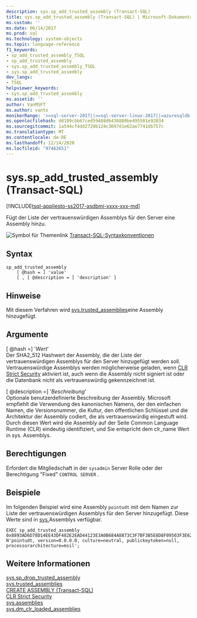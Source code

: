 ```yaml
---
description: sys.sp_add_trusted_assembly (Transact-SQL)
title: sys.sp_add_trusted_assembly (Transact-SQL) | Microsoft-Dokumentation
ms.custom: ''
ms.date: 06/14/2017
ms.prod: sql
ms.technology: system-objects
ms.topic: language-reference
f1_keywords:
- sp_add_trusted_assembly_TSQL
- sp_add_trusted_assembly
- sys.sp_add_trusted_assembly_TSQL
- sys.sp_add_trusted_assembly
dev_langs:
- TSQL
helpviewer_keywords:
- sys.sp_add_trusted_assembly
ms.assetid: ''
author: VanMSFT
ms.author: vanto
monikerRange: '>=sql-server-2017||>=sql-server-linux-2017||=azuresqldb-mi-current'
ms.openlocfilehash: dd109cbb67ced59488d6436880be495501e92034
ms.sourcegitcommit: 1a544cf4dd2720b124c3697d1e62ae7741db757c
ms.translationtype: MT
ms.contentlocale: de-DE
ms.lasthandoff: 12/14/2020
ms.locfileid: "97462651"
---
```

# <a name="syssp_add_trusted_assembly-transact-sql"></a>sys.sp_add_trusted_assembly (Transact-SQL)  
[!INCLUDE[tsql-appliesto-ss2017-asdbmi-xxxx-xxx-md](../../includes/tsql-appliesto-ss2017-asdbmi-xxxx-xxx-md.md)]

Fügt der Liste der vertrauenswürdigen Assemblys für den Server eine Assembly hinzu.

 ![Symbol für Themenlink](../../database-engine/configure-windows/media/topic-link.gif "Symbol für Themenlink") [Transact-SQL-Syntaxkonventionen](../../t-sql/language-elements/transact-sql-syntax-conventions-transact-sql.md)  


## <a name="syntax"></a>Syntax
```  
sp_add_trusted_assembly 
    [ @hash = ] 'value'
    [ , [ @description = ] 'description' ]
```  

## <a name="remarks"></a>Hinweise  

Mit diesem Verfahren wird  [sys.trusted_assemblies](../../relational-databases/system-catalog-views/sys-trusted-assemblies-transact-sql.md)eine Assembly hinzugefügt.

## <a name="arguments"></a>Argumente

[ @hash =] '*Wert*'  
Der SHA2_512 Hashwert der Assembly, die der Liste der vertrauenswürdigen Assemblys für den Server hinzugefügt werden soll. Vertrauenswürdige Assemblys werden möglicherweise geladen, wenn [CLR Strict Security](../../database-engine/configure-windows/clr-strict-security.md) aktiviert ist, auch wenn die Assembly nicht signiert ist oder die Datenbank nicht als vertrauenswürdig gekennzeichnet ist.

[ @description =] '*Beschreibung*'  
Optionale benutzerdefinierte Beschreibung der Assembly. Microsoft empfiehlt die Verwendung des kanonischen Namens, der den einfachen Namen, die Versionsnummer, die Kultur, den öffentlichen Schlüssel und die Architektur der Assembly codiert, die als vertrauenswürdig eingestuft wird. Durch diesen Wert wird die Assembly auf der Seite Common Language Runtime (CLR) eindeutig identifiziert, und Sie entspricht dem clr_name Wert in sys. Assemblys. 

## <a name="permissions"></a>Berechtigungen

Erfordert die Mitgliedschaft in der `sysadmin` Server Rolle oder der Berechtigung "Fixed" `CONTROL SERVER` .

## <a name="examples"></a>Beispiele  

Im folgenden Beispiel wird eine Assembly `pointudt` mit dem Namen zur Liste der vertrauenswürdigen Assemblys für den Server hinzugefügt. Diese Werte sind in  [sys.](../../relational-databases/system-catalog-views/sys-assemblies-transact-sql.md)Assemblys verfügbar.     

```  
EXEC sp_add_trusted_assembly 0x8893AD6D78D14EE43DF482E2EAD44123E3A0B684A8873C3F7BF3B5E8D8F09503F3E62370CE742BBC96FE3394477214B84C7C1B0F7A04DCC788FA99C2C09DFCCC, 
N'pointudt, version=0.0.0.0, culture=neutral, publickeytoken=null, processorarchitecture=msil';
```  

## <a name="see-also"></a>Weitere Informationen  
  [sys.sp_drop_trusted_assembly](sys-sp-drop-trusted-assembly-transact-sql.md)  
  [sys.trusted_assemblies](../../relational-databases/system-catalog-views/sys-trusted-assemblies-transact-sql.md)  
  [CREATE ASSEMBLY &#40;Transact-SQL&#41;](../../t-sql/statements/create-assembly-transact-sql.md)  
  [CLR Strict Security](../../database-engine/configure-windows/clr-strict-security.md)  
  [sys.assemblies](../../relational-databases/system-catalog-views/sys-assemblies-transact-sql.md)  
  [sys.dm_clr_loaded_assemblies](../../relational-databases/system-dynamic-management-views/sys-dm-clr-loaded-assemblies-transact-sql.md)  

